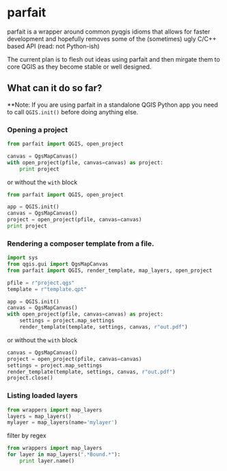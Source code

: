 parfait
=======

parfait is a wrapper around common pyqgis idioms that allows for faster development and hopefully removes
some of the (sometimes) ugly C/C++ based API (read: not Python-ish)

The current plan is to flesh out ideas using parfait and then mirgate them to core QGIS as they become stable or well designed.

What can it do so far?
----------------------

**Note: If you are using parfait in a standalone QGIS Python app you need to call `QGIS.init()` before doing anything else.

### Opening a project

```python
from parfait import QGIS, open_project

canvas = QgsMapCanvas()
with open_project(pfile, canvas=canvas) as project:
    print project
```

or without the `with` block

```python
from parfait import QGIS, open_project

app = QGIS.init()
canvas = QgsMapCanvas()
project = open_project(pfile, canvas=canvas)
print project
```

### Rendering a composer template from a file.

```python
import sys
from qgis.gui import QgsMapCanvas
from parfait import QGIS, render_template, map_layers, open_project

pfile = r"project.qgs"
template = r"template.qpt"

app = QGIS.init()
canvas = QgsMapCanvas()
with open_project(pfile, canvas=canvas) as project:
    settings = project.map_settings
    render_template(template, settings, canvas, r"out.pdf")
```

or without the `with` block

```python
canvas = QgsMapCanvas()
project = open_project(pfile, canvas=canvas)
settings = project.map_settings
render_template(template, settings, canvas, r"out.pdf")
project.close()
```

### Listing loaded layers

```python
from wrappers import map_layers
layers = map_layers()
mylayer = map_layers(name='mylayer')
```

filter by regex

```python
from wrappers import map_layers
for layer in map_layers(".*Bound.*"):
    print layer.name()
```


